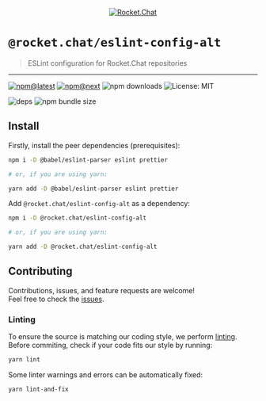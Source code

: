 <!--header-->

<p align="center">
  <a href="https://rocket.chat" title="Rocket.Chat">
    <img src="https://github.com/QuickSales/Rocket.Chat.Artwork/raw/master/Logos/2020/png/logo-horizontal-red.png" alt="Rocket.Chat" />
  </a>
</p>

# `@rocket.chat/eslint-config-alt`

> ESLint configuration for Rocket.Chat repositories

---

[![npm@latest](https://img.shields.io/npm/v/@rocket.chat/eslint-config-alt/latest?style=flat-square)](https://www.npmjs.com/package/@rocket.chat/eslint-config-alt/v/latest) [![npm@next](https://img.shields.io/npm/v/@rocket.chat/eslint-config-alt/next?style=flat-square)](https://www.npmjs.com/package/@rocket.chat/eslint-config-alt/v/next) ![npm downloads](https://img.shields.io/npm/dw/@rocket.chat/eslint-config-alt?style=flat-square) ![License: MIT](https://img.shields.io/npm/l/@rocket.chat/eslint-config-alt?style=flat-square)

![deps](https://img.shields.io/librariesio/release/npm/@rocket.chat/eslint-config-alt?style=flat-square) ![npm bundle size](https://img.shields.io/bundlephobia/min/@rocket.chat/eslint-config-alt?style=flat-square)

<!--/header-->

## Install

<!--install(dev)-->

Firstly, install the peer dependencies (prerequisites):

```sh
npm i -D @babel/eslint-parser eslint prettier

# or, if you are using yarn:

yarn add -D @babel/eslint-parser eslint prettier
```

Add `@rocket.chat/eslint-config-alt` as a dependency:

```sh
npm i -D @rocket.chat/eslint-config-alt

# or, if you are using yarn:

yarn add -D @rocket.chat/eslint-config-alt
```

<!--/install(dev)-->

## Contributing

<!--contributing(msg)-->

Contributions, issues, and feature requests are welcome!<br />
Feel free to check the [issues](https://github.com/QuickSales/fuselage/issues).

<!--/contributing(msg)-->

### Linting

To ensure the source is matching our coding style, we perform [linting](<https://en.wikipedia.org/wiki/Lint_(software)>).
Before commiting, check if your code fits our style by running:

<!--yarn(lint)-->

```sh
yarn lint
```

<!--/yarn(lint)-->

Some linter warnings and errors can be automatically fixed:

<!--yarn(lint-and-fix)-->

```sh
yarn lint-and-fix
```

<!--/yarn(lint-and-fix)-->
